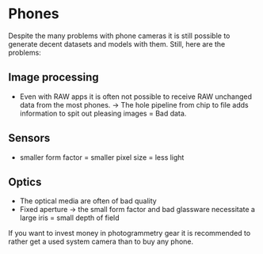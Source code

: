 # Phones
Despite the many problems with phone cameras it is still possible to generate decent datasets and models with them. Still, here are the problems:

## Image processing
- Even with RAW apps it is often not possible to receive RAW unchanged data from the most phones.
    -> The hole pipeline from chip to file adds information to spit out pleasing images = Bad data.

## Sensors
- smaller form factor = smaller pixel size = less light

## Optics
- The optical media are often of bad quality
- Fixed aperture
    -> the small form factor and bad glassware necessitate a large iris = small depth of field

If you want to invest money in photogrammetry gear it is recommended to rather get a used system camera than to buy any phone.